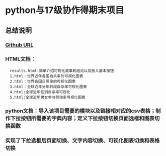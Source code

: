 # python与17级协作得期末项目


## 总结说明
### [Github URL](https://github.com/QSWing/python)

### HTML文档：
      results.html:简单介绍可视化故事和结论以及放入基本按钮
      1.html：世界近年各国自杀率的可视化图表
      2.html：世界各国日照率的可视化图表
      3.html：全球近年分年龄段自杀率可视化图表
      4.html:全球近年性别自杀率可视化
      5.html:全球近年男女参与劳动率可视化图表
### python文档：导入该项目需要的模块以及链接相对应的csv表格；制作下拉按钮所需要的字典内容；定义下拉按钮切换页面选框和图表切换函数
### 实现了下拉选框后页面切换、文字内容切换、可视化图表切换和表格切换
 
